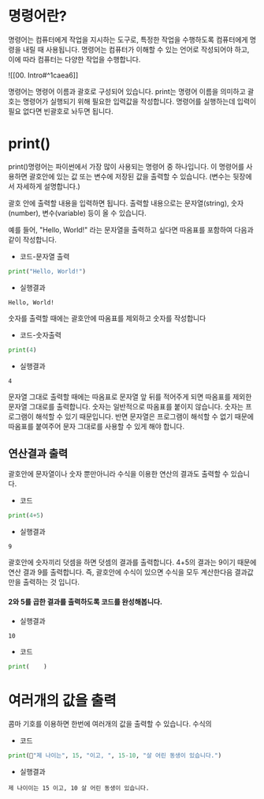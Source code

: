 # 명령어란?
명령어는 컴퓨터에게 작업을 지시하는 도구로, 특정한 작업을 수행하도록 컴퓨터에게 명령을 내릴 때 사용됩니다. 명령어는 컴퓨터가 이해할 수 있는 언어로 작성되어야 하고, 이에 따라 컴퓨터는 다양한 작업을 수행합니다.

![[00. Intro#^1caea6]]

명령어는 명령어 이름과 괄호로 구성되어 있습니다. print는 명령어 이름을 의미하고 괄호는 명령어가 실행되기 위해 필요한 입력값을 작성합니다. 명령어를 실행하는데 입력이 필요 없다면 빈괄호로 놔두면 됩니다.
# print()
print()명령어는 파이썬에서 가장 많이 사용되는 명령어 중 하나입니다. 이 명령어를 사용하면 괄호안에 있는 값 또는 변수에 저장된 값을 출력할 수 있습니다. (변수는 뒷장에서 자세하게 설명합니다.)

괄호 안에 출력할 내용을 입력하면 됩니다. 출력할 내용으로는 문자열(string), 숫자(number), 변수(variable) 등이 올 수 있습니다. 

예를 들어, "Hello, World!" 라는 문자열을 출력하고 싶다면 따옴표를 포함하여 다음과 같이 작성합니다.
- 코드-문자열 출력
```python
print("Hello, World!")
```
- 실행결과
```
Hello, World!
```

숫자를 출력할 때에는 괄호안에 따옴표를 제외하고 숫자를 작성합니다
- 코드-숫자출력
```python
print(4)
```
- 실행결과
```
4
```

문자열 그대로 출력할 때에는 따옴표로 문자열 앞 뒤를 적어주게 되면 따옴표를 제외한 문자열 그대로를 출력합니다. 숫자는 일반적으로 따옴표를 붙이지 않습니다. 숫자는 프로그램이 해석할 수 있기 때문입니다. 반면 문자열은 프로그램이 해석할 수 없기 때문에 따옴표를 붙여주어 문자 그대로를 사용할 수 있게 해야 합니다.

## 연산결과 출력
괄호안에 문자열이나 숫자 뿐만아니라 수식을 이용한 연산의 결과도 출력할 수 있습니다.
- 코드
```python
print(4+5)
```
- 실행결과
```
9
```
괄호안에 숫자끼리 덧셈을 하면 덧셈의 결과를 출력합니다. 4+5의 결과는 9이기 때문에 연산 결과 9를 출력합니다. 즉, 괄호안에 수식이 있으면 수식을 모두 계산한다음 결과값 만을 출력하는 것 입니다.

#### 2와 5를 곱한 결과를 출력하도록 코드를 완성해봅니다.
- 실행결과
```
10
```
- 코드
```python
print(    )
```

# 여러개의 값을 출력
콤마 기호를 이용하면 한번에 여러개의 값을 출력할 수 있습니다. 수식의 
- 코드
```python
print("제 나이는", 15, "이고, ", 15-10, "살 어린 동생이 있습니다.")
```
- 실행결과
```
제 나이이는 15 이고, 10 살 어린 동생이 있습니다.
```
